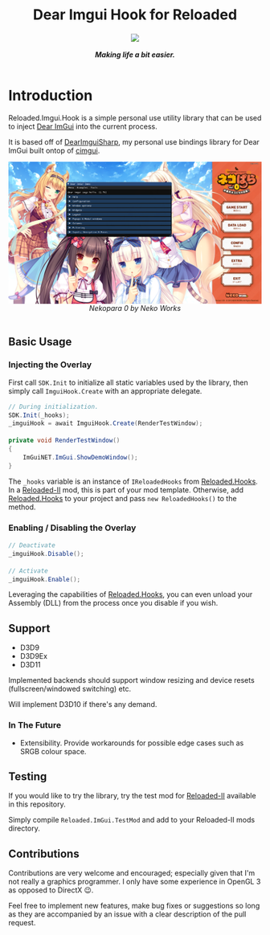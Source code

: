 <div align="center">
	<h1>Dear Imgui Hook for Reloaded</h1>
	<img src="https://i.imgur.com/BjPn7rU.png" width="150" align="center" />
	<br/> <br/>
	<strong><i>Making life a bit easier.</i></strong>
	<br/> <br/>
</div>


# Introduction
Reloaded.Imgui.Hook is a simple personal use utility library that can be used to inject [Dear ImGui](https://github.com/ocornut/imgui) into the current process. 

It is based off of [DearImguiSharp](https://github.com/Sewer56/DearImguiSharp), my personal use bindings library for Dear ImGui built ontop of [cimgui](https://github.com/cimgui/cimgui).

<div align="center">
	<img src="./Images/Nepkopara.png" width="750" align="center" />
	<br/> 
	<i>Nekopara 0 by Neko Works</i>
	<br/> <br/>
</div>


## Basic Usage

### Injecting the Overlay

First call `SDK.Init` to initialize all static variables used by the library, then simply call `ImguiHook.Create` with an appropriate delegate. 

```csharp
// During initialization.
SDK.Init(_hooks);
_imguiHook = await ImguiHook.Create(RenderTestWindow);

private void RenderTestWindow()
{
	ImGuiNET.ImGui.ShowDemoWindow();
}
```

The `_hooks` variable is an instance of `IReloadedHooks` from [Reloaded.Hooks](https://github.com/Reloaded-Project/Reloaded.Hooks). In a [Reloaded-II](https://github.com/Reloaded-Project/Reloaded-II) mod, this is part of your mod template. Otherwise, add [Reloaded.Hooks](https://github.com/Reloaded-Project/Reloaded.Hooks) to your project and pass `new ReloadedHooks()` to the method.

### Enabling / Disabling the Overlay

```csharp
// Deactivate
_imguiHook.Disable();

// Activate
_imguiHook.Enable();
```
Leveraging  the capabilities of [Reloaded.Hooks](https://github.com/Reloaded-Project/Reloaded.Hooks), you can even unload your Assembly (DLL) from the process once you disable if you wish.

## Support
- D3D9
- D3D9Ex 
- D3D11

Implemented backends should support window resizing and device resets (fullscreen/windowed switching) etc.

Will implement D3D10 if there's any demand.

### In The Future
- Extensibility. Provide workarounds for possible edge cases such as SRGB colour space.

## Testing
If you would like to try the library, try the test mod for [Reloaded-II](https://github.com/Reloaded-Project/Reloaded-II) available in this repository.

Simply compile `Reloaded.ImGui.TestMod` and add to your Reloaded-II mods directory.

## Contributions
Contributions are very welcome and encouraged; especially given that I'm not really a graphics programmer. I only have some experience in OpenGL 3 as opposed to DirectX 😉. 

Feel free to implement new features, make bug fixes or suggestions so long as they are accompanied by an issue with a clear description of the pull request.